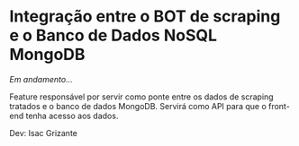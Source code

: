 # Integração entre o BOT de scraping e o Banco de Dados NoSQL MongoDB

*Em andamento...*

Feature responsável por servir como ponte entre os dados de scraping tratados e o banco de dados MongoDB. Servirá como API para que o front-end tenha acesso aos dados.

Dev: Isac Grizante